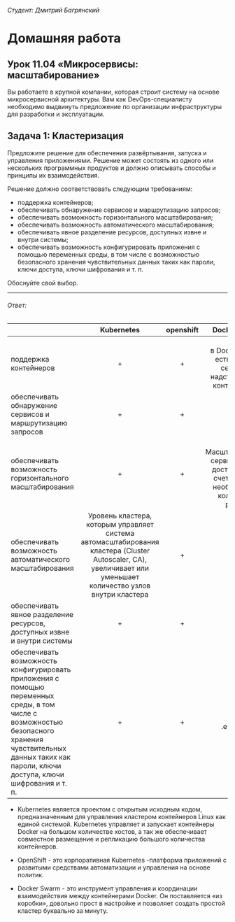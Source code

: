*Студент: Дмитрий Багрянский*

# Домашняя работа

## Урок 11.04 «Микросервисы: масштабирование»

Вы работаете в крупной компании, которая строит систему на основе микросервисной архитектуры. Вам как DevOps-специалисту
необходимо выдвинуть предложение по организации инфраструктуры для разработки и эксплуатации.

## Задача 1: Кластеризация

Предложите решение для обеспечения развёртывания, запуска и управления приложениями. Решение может состоять из одного
или нескольких программных продуктов и должно описывать способы и принципы их взаимодействия.

Решение должно соответствовать следующим требованиям:

* поддержка контейнеров;
* обеспечивать обнаружение сервисов и маршрутизацию запросов;
* обеспечивать возможность горизонтального масштабирования;
* обеспечивать возможность автоматического масштабирования;
* обеспечивать явное разделение ресурсов, доступных извне и внутри системы;
* обеспечивать возможность конфигурировать приложения с помощью переменных среды, в том числе с возможностью
безопасного хранения чувствительных данных таких как пароли, ключи доступа, ключи шифрования и т. п.

Обоснуйте свой выбор.

---
###### Ответ:

||Kubernetes|openshift|Docker Swarm|
|:-|:-:|:-:|:-:|
|поддержка контейнеров                                     |+|+|+<br>в Docker Swarm есть понятие сервиса – надстройка над контейнерами|
|обеспечивать обнаружение сервисов и маршрутизацию запросов|+|+|+|
|обеспечивать возможность горизонтального масштабирования  |+|+|+<br>Масштабирование сервиса Docker достигается за счет указания необходимого количества реплик|
|обеспечивать возможность автоматического масштабирования  |Уровень кластера, которым управляет система автомасштабирования кластера (Cluster Autoscaler, CA), увеличивает или уменьшает количество узлов внутри кластера|+|-|
|обеспечивать явное разделение ресурсов, доступных извне и внутри системы|+|+|+|
|обеспечивать возможность конфигурировать приложения с помощью переменных среды, в том числе с возможностью безопасного хранения чувствительных данных таких как пароли, ключи доступа, ключи шифрования и т. п.|+|+|+<br>.env файл|

- Kubernetes является проектом с открытым исходным кодом, предназначенным для управления кластером контейнеров Linux как единой системой. Kubernetes управляет и запускает контейнеры Docker на большом количестве хостов, а так же обеспечивает совместное размещение и репликацию большого количества контейнеров. 

- OpenShift - это корпоративная Kubernetes -платформа приложений с развитыми средствами автоматизации и управления на основе политик.

- Docker Swarm - это инструмент управления и координации взаимодействия между контейнерами Docker. Он поставляется «из коробки», довольно прост в настройке и позволяет создать простой кластер буквально за минуту.